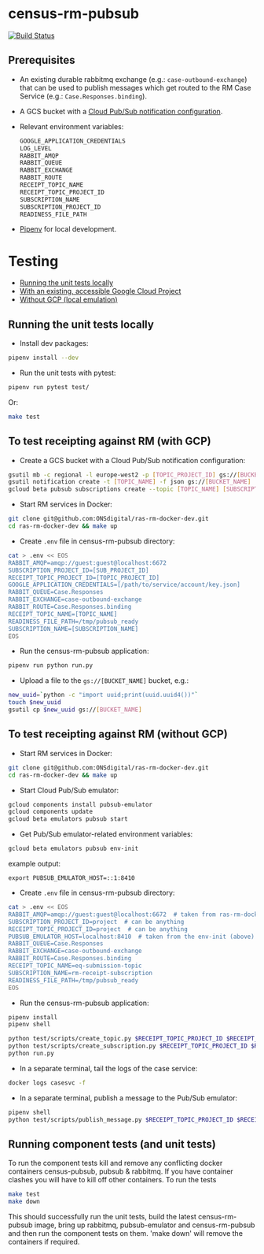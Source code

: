 # census-rm-pubsub 
[![Build Status](https://travis-ci.com/ONSdigital/census-rm-pubsub.svg?branch=master)](https://travis-ci.com/ONSdigital/census-rm-pubsub)

## Prerequisites

* An existing durable rabbitmq exchange (e.g.: `case-outbound-exchange`) that can be used to publish messages which get routed to the RM Case Service (e.g.: `Case.Responses.binding`).

* A GCS bucket with a [Cloud Pub/Sub notification configuration](https://cloud.google.com/storage/docs/reporting-changes).

* Relevant environment variables:
	```bash
	GOOGLE_APPLICATION_CREDENTIALS
	LOG_LEVEL
	RABBIT_AMQP
	RABBIT_QUEUE
	RABBIT_EXCHANGE
	RABBIT_ROUTE
	RECEIPT_TOPIC_NAME
	RECEIPT_TOPIC_PROJECT_ID
	SUBSCRIPTION_NAME
	SUBSCRIPTION_PROJECT_ID
    READINESS_FILE_PATH
	```

* [Pipenv](https://docs.pipenv.org/index.html) for local development.

# Testing

* [Running the unit tests locally](#running-the-unit-tests-locally)
* [With an existing, accessible Google Cloud Project](#to-test-receipting-against-rm-with-gcp)
* [Without GCP (local emulation)](#to-test-receipting-against-rm-without-gcp)

## Running the unit tests locally

* Install dev packages:
```bash
pipenv install --dev
```

* Run the unit tests with pytest:
```bash
pipenv run pytest test/
```

Or:
```bash
make test
```

## To test receipting against RM (with GCP)

* Create a GCS bucket with a Cloud Pub/Sub notification configuration:
```bash
gsutil mb -c regional -l europe-west2 -p [TOPIC_PROJECT_ID] gs://[BUCKET_NAME]
gsutil notification create -t [TOPIC_NAME] -f json gs://[BUCKET_NAME]
gcloud beta pubsub subscriptions create --topic [TOPIC_NAME] [SUBSCRIPTION_NAME]
```

* Start RM services in Docker:
```bash
git clone git@github.com:ONSdigital/ras-rm-docker-dev.git
cd ras-rm-docker-dev && make up
```

* Create `.env` file in census-rm-pubsub directory:
```bash
cat > .env << EOS
RABBIT_AMQP=amqp://guest:guest@localhost:6672
SUBSCRIPTION_PROJECT_ID=[SUB_PROJECT_ID]
RECEIPT_TOPIC_PROJECT_ID=[TOPIC_PROJECT_ID]
GOOGLE_APPLICATION_CREDENTIALS=[/path/to/service/account/key.json]
RABBIT_QUEUE=Case.Responses
RABBIT_EXCHANGE=case-outbound-exchange
RABBIT_ROUTE=Case.Responses.binding
RECEIPT_TOPIC_NAME=[TOPIC_NAME]
READINESS_FILE_PATH=/tmp/pubsub_ready
SUBSCRIPTION_NAME=[SUBSCRIPTION_NAME]
EOS
```

* Run the census-rm-pubsub application:
```bash
pipenv run python run.py
```

* Upload a file to the `gs://[BUCKET_NAME]` bucket, e.g.:
```bash
new_uuid=`python -c "import uuid;print(uuid.uuid4())"`
touch $new_uuid
gsutil cp $new_uuid gs://[BUCKET_NAME]
```

## To test receipting against RM (without GCP)

* Start RM services in Docker:
```bash
git clone git@github.com:ONSdigital/ras-rm-docker-dev.git
cd ras-rm-docker-dev && make up
```

* Start Cloud Pub/Sub emulator:
```bash
gcloud components install pubsub-emulator
gcloud components update
gcloud beta emulators pubsub start
```

* Get Pub/Sub emulator-related environment variables:
```bash
gcloud beta emulators pubsub env-init
```
example output:
```
export PUBSUB_EMULATOR_HOST=::1:8410
```

* Create `.env` file in census-rm-pubsub directory:
```bash
cat > .env << EOS
RABBIT_AMQP=amqp://guest:guest@localhost:6672  # taken from ras-rm-docker-dev
SUBSCRIPTION_PROJECT_ID=project  # can be anything
RECEIPT_TOPIC_PROJECT_ID=project  # can be anything
PUBSUB_EMULATOR_HOST=localhost:8410  # taken from the env-init (above)
RABBIT_QUEUE=Case.Responses
RABBIT_EXCHANGE=case-outbound-exchange
RABBIT_ROUTE=Case.Responses.binding
RECEIPT_TOPIC_NAME=eq-submission-topic
SUBSCRIPTION_NAME=rm-receipt-subscription
READINESS_FILE_PATH=/tmp/pubsub_ready
EOS
```

* Run the census-rm-pubsub application:
```bash
pipenv install
pipenv shell

python test/scripts/create_topic.py $RECEIPT_TOPIC_PROJECT_ID $RECEIPT_TOPIC_NAME
python test/scripts/create_subscription.py $RECEIPT_TOPIC_PROJECT_ID $RECEIPT_TOPIC_NAME $SUBSCRIPTION_NAME
python run.py
```

* In a separate terminal, tail the logs of the case service:
```bash
docker logs casesvc -f
```

* In a separate terminal, publish a message to the Pub/Sub emulator:
```bash
pipenv shell
python test/scripts/publish_message.py $RECEIPT_TOPIC_PROJECT_ID $RECEIPT_TOPIC_NAME
```

## Running component tests (and unit tests)
To run the component tests kill and remove any conflicting docker containers census-pubsub, pubsub & rabbitmq.
If you have container clashes you will have to kill off other containers.
To run the tests
```bash
make test
make down
```

This should successfully run the unit tests, build the latest census-rm-pubsub image, bring up rabbitmq, pubsub-emulator and 
census-rm-pubsub and then run the component tests on them.  'make down' will remove the containers if required.